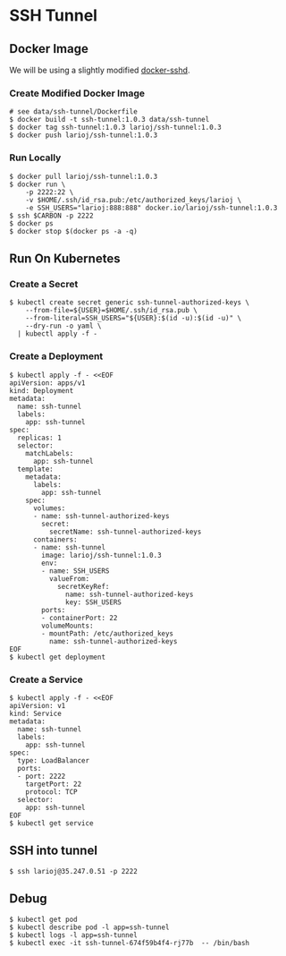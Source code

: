 # SSH Tunnel
  
## Docker Image
We will be using a slightly modified [docker-sshd].

### Create Modified Docker Image
    # see data/ssh-tunnel/Dockerfile
    $ docker build -t ssh-tunnel:1.0.3 data/ssh-tunnel
    $ docker tag ssh-tunnel:1.0.3 larioj/ssh-tunnel:1.0.3
    $ docker push larioj/ssh-tunnel:1.0.3

### Run Locally
    $ docker pull larioj/ssh-tunnel:1.0.3
    $ docker run \
        -p 2222:22 \
        -v $HOME/.ssh/id_rsa.pub:/etc/authorized_keys/larioj \
        -e SSH_USERS="larioj:888:888" docker.io/larioj/ssh-tunnel:1.0.3
    $ ssh $CARBON -p 2222
    $ docker ps
    $ docker stop $(docker ps -a -q)

## Run On Kubernetes

### Create a Secret
    $ kubectl create secret generic ssh-tunnel-authorized-keys \
        --from-file=${USER}=$HOME/.ssh/id_rsa.pub \
        --from-literal=SSH_USERS="${USER}:$(id -u):$(id -u)" \
        --dry-run -o yaml \
      | kubectl apply -f -

### Create a Deployment
    $ kubectl apply -f - <<EOF
    apiVersion: apps/v1
    kind: Deployment
    metadata:
      name: ssh-tunnel
      labels:
        app: ssh-tunnel
    spec:
      replicas: 1
      selector:
        matchLabels:
          app: ssh-tunnel
      template:
        metadata:
          labels:
            app: ssh-tunnel
        spec:
          volumes:
          - name: ssh-tunnel-authorized-keys
            secret:
              secretName: ssh-tunnel-authorized-keys
          containers:
          - name: ssh-tunnel
            image: larioj/ssh-tunnel:1.0.3
            env:
            - name: SSH_USERS
              valueFrom:
                secretKeyRef:
                  name: ssh-tunnel-authorized-keys
                  key: SSH_USERS
            ports:
            - containerPort: 22
            volumeMounts:
            - mountPath: /etc/authorized_keys
              name: ssh-tunnel-authorized-keys
    EOF
    $ kubectl get deployment

### Create a Service
    $ kubectl apply -f - <<EOF
    apiVersion: v1
    kind: Service
    metadata:
      name: ssh-tunnel
      labels:
        app: ssh-tunnel
    spec:
      type: LoadBalancer
      ports:
      - port: 2222
        targetPort: 22
        protocol: TCP
      selector:
        app: ssh-tunnel
    EOF
    $ kubectl get service

## SSH into tunnel
    $ ssh larioj@35.247.0.51 -p 2222

## Debug
    $ kubectl get pod
    $ kubectl describe pod -l app=ssh-tunnel
    $ kubectl logs -l app=ssh-tunnel
    $ kubectl exec -it ssh-tunnel-674f59b4f4-rj77b  -- /bin/bash

[docker-sshd]: https://github.com/panubo/docker-sshd
